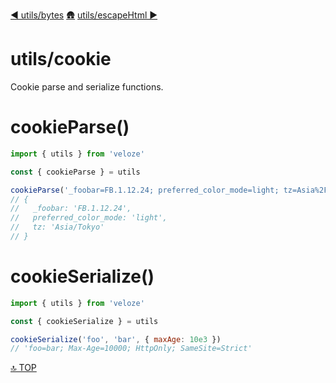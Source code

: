 [◀︎ utils/bytes](../utils/bytes.md)
[🛖](../index.md)
[utils/escapeHtml ▶](../utils/escapeHtml.md)

# utils/cookie

Cookie parse and serialize functions.

# cookieParse()

```js
import { utils } from 'veloze'

const { cookieParse } = utils

cookieParse('_foobar=FB.1.12.24; preferred_color_mode=light; tz=Asia%2FTokyo')
// {
//   _foobar: 'FB.1.12.24',
//   preferred_color_mode: 'light',
//   tz: 'Asia/Tokyo'
// }
```

# cookieSerialize()

```js
import { utils } from 'veloze'

const { cookieSerialize } = utils

cookieSerialize('foo', 'bar', { maxAge: 10e3 })
// 'foo=bar; Max-Age=10000; HttpOnly; SameSite=Strict'
```

[🔝 TOP](#top)
